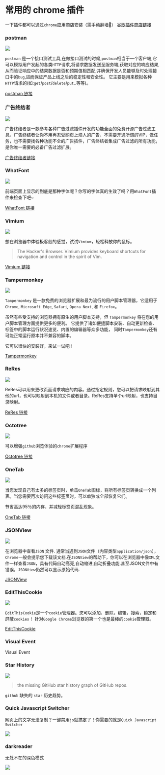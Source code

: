 # 常用的 chrome 插件

一下插件都可以通过`chrome`应用商店安装（需手动翻墙🐶）
[谷歌插件商店链接](https://chrome.google.com/webstore/category/extensions)

### postman

![](https://1.z.wiki/images/20220219/6c49f182f2814196b2080035a5e34371.png)

`postman` 是一个接口测试工具,在做接口测试的时候,`postman`相当于一个客户端,它可以模拟用户发起的各类`HTTP`请求,将请求数据发送至服务端,获取对应的响应结果, 从而验证响应中的结果数据是否和预期值相匹配;并确保开发人员能够及时处理接口中的`bug`,进而保证产品上线之后的稳定性和安全性。 它主要是用来模拟各种`HTTP`请求的(如:`get`/`post`/`delete`/`put`..等等)。


[postman 链接](https://chrome.google.com/webstore/detail/postman/fhbjgbiflinjbdggehcddcbncdddomop?hl=zh-cn)

### 广告终结者

![](https://1.z.wiki/images/20220219/92abc550b9684531aad641bcf81a06e6.png)


广告终结者是一款参考各种广告过滤插件开发的功能全面的免费开源广告过滤工具。广告终结者让你不用再忍受网页上烦人的广告，不需要开通所谓的VIP，做任务，也不需要找各种功能不全的广告插件，广告终结者集成广告过滤的所有功能，是你唯一需要的必备广告过滤扩展。


[广告终结者链接](https://chrome.google.com/webstore/detail/%E5%B9%BF%E5%91%8A%E7%BB%88%E7%BB%93%E8%80%85/fpdnjdlbdmifoocedhkighhlbchbiikl?hl=zh-cn)

### WhatFont

![](https://1.z.wiki/images/20220219/e84a5e1d57cb4c1f8f7045668a409e8d.png)

前端页面上显示的到底是那种字体呢？你写的字体真的生效了吗？用`WhatFont`插件来检查下吧~

[WhatFont 链接](https://chrome.google.com/webstore/detail/whatfont/jabopobgcpjmedljpbcaablpmlmfcogm?hl=zh-cn)

### Vimium

![](https://1.z.wiki/images/20220219/f7bb5616ba924e6f9703b90cd2a944af.png)

想在浏览器中体验极客般的感觉，试试`Vimium`，轻松释放你的鼠标。

> The Hacker's Browser. Vimium provides keyboard shortcuts for navigation and control in the spirit of Vim.

[Vimium 链接](https://chrome.google.com/webstore/detail/vimium/dbepggeogbaibhgnhhndojpepiihcmeb?hl=zh-cn)

### Tampermonkey

![](https://2.z.wiki/images/20220219/d15efc01fbab40a09092ba2c207a0ba5.png)

`Tampermonkey` 是一款免费的浏览器扩展和最为流行的用户脚本管理器，它适用于 `Chrome`, `Microsoft Edge`, `Safari`, `Opera Next`, 和 `Firefox`。

虽然有些受支持的浏览器拥有原生的用户脚本支持，但 `Tampermonkey` 将在您的用户脚本管理方面提供更多的便利。 它提供了诸如便捷脚本安装、自动更新检查、标签中的脚本运行状况速览、内置的编辑器等众多功能， 同时`Tampermonkey`还有可能正常运行原本并不兼容的脚本。

它可以很快的安装好，来试一试吧！

[Tampermonkey](https://www.tampermonkey.net/)

### ReRes

![](https://2.z.wiki/images/20220219/91019626f7314cd6b07045379115ca89.png)

ReRes可以用来更改页面请求响应的内容。通过指定规则，您可以把请求映射到其他的url，也可以映射到本机的文件或者目录。ReRes支持单个url映射，也支持目录映射。

[ReRes 链接](https://chrome.google.com/webstore/detail/reres/gieocpkbblidnocefjakldecahgeeica?hl=zh-cn)

### Octotree

![](https://2.z.wiki/images/20220219/515c76cd2ee14131bbc4628a271e4afe.png)

可以增强`github`浏览体验的`chrome`扩展程序

[Octotree 链接](https://chrome.google.com/webstore/detail/octotree-github-code-tree/bkhaagjahfmjljalopjnoealnfndnagc?hl=zh-cn)

### OneTab

![](https://2.z.wiki/images/20220219/e734ec7b054e4e8595570cb122c3387e.png)

当您发现自己有太多的标签页时，单击`OneTab`图标，将所有标签页转换成一个列表。当您需要再次访问这些标签页时，可以单独或全部恢复它们。

节省高达95％的内存，并减轻标签页混乱现象。

[OneTab 链接](https://chrome.google.com/webstore/detail/onetab/chphlpgkkbolifaimnlloiipkdnihall?hl=zh-cn)



### JSONView

![](https://3.z.wiki/images/20220219/15075611850e4de0bb414f43db2ec274.png)

在浏览器中查看`JSON` 文件.
通常当遇到`JSON`文件（内容类型`application/json`），`Chrome`一般会提示您下载该文档.在`JSONView`的帮助下，你可以在浏览器中像`XML`文件一样查看`JSON`，具有代码自动高亮,自动缩进,自动折叠功能.甚至JSON文件中有错误，`JSONView`仍然可以显示原始代码.

[JSONView](https://chrome.google.com/webstore/detail/jsonview/gmegofmjomhknnokphhckolhcffdaihd?hl=zh-cn)

### EditThisCookie

![](https://3.z.wiki/images/20220219/beded832c1a442a0bd3b580c4af99eb0.png)

`EditThisCookie`是一个`cookie`管理器。您可以添加，删除，编辑，搜索，锁定和屏蔽`cookies`！
针对`Google Chrome`浏览器的第一个也是最棒的`cookie`管理器。

[EditThisCookie](https://chrome.google.com/webstore/detail/editthiscookie/fngmhnnpilhplaeedifhccceomclgfbg?hl=zh-cn)

### Visual Event
Visual Event


### Star History

![](https://3.z.wiki/images/20220330/701af7ce5be144009f30cd39f1927bcf.png)

> the missing GitHub star history graph of GitHub repos.

`github` 缺失的 `star` 历史趋势。


### Quick Javascript Switcher

网页上的文字无法复制？一键禁用`js`就搞定了！你需要的就是`Quick Javascript Switcher`

![](https://4.z.wiki/images/20220330/61481abe71a443c1af29939e8abc8ade.png)

### darkreader

无处不在的深色模式

![](https://4.z.wiki/images/20220330/4d727b3abd534cd3a81b7ecec4194b30.png)
